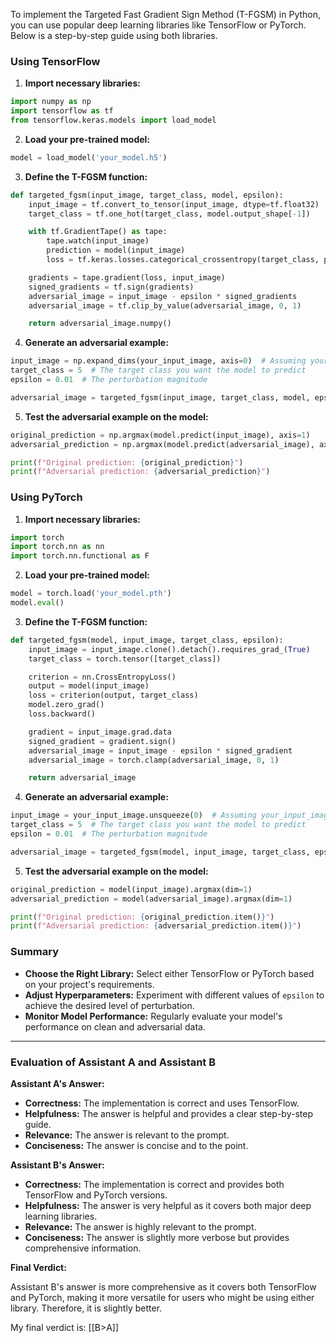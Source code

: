 
To implement the Targeted Fast Gradient Sign Method (T-FGSM) in Python, you can use popular deep learning libraries like TensorFlow or PyTorch. Below is a step-by-step guide using both libraries.

### Using TensorFlow

1. **Import necessary libraries:**

```python
import numpy as np
import tensorflow as tf
from tensorflow.keras.models import load_model
```

2. **Load your pre-trained model:**

```python
model = load_model('your_model.h5')
```

3. **Define the T-FGSM function:**

```python
def targeted_fgsm(input_image, target_class, model, epsilon):
    input_image = tf.convert_to_tensor(input_image, dtype=tf.float32)
    target_class = tf.one_hot(target_class, model.output_shape[-1])

    with tf.GradientTape() as tape:
        tape.watch(input_image)
        prediction = model(input_image)
        loss = tf.keras.losses.categorical_crossentropy(target_class, prediction)

    gradients = tape.gradient(loss, input_image)
    signed_gradients = tf.sign(gradients)
    adversarial_image = input_image - epsilon * signed_gradients
    adversarial_image = tf.clip_by_value(adversarial_image, 0, 1)

    return adversarial_image.numpy()
```

4. **Generate an adversarial example:**

```python
input_image = np.expand_dims(your_input_image, axis=0)  # Assuming your_input_image is a NumPy array
target_class = 5  # The target class you want the model to predict
epsilon = 0.01  # The perturbation magnitude

adversarial_image = targeted_fgsm(input_image, target_class, model, epsilon)
```

5. **Test the adversarial example on the model:**

```python
original_prediction = np.argmax(model.predict(input_image), axis=1)
adversarial_prediction = np.argmax(model.predict(adversarial_image), axis=1)

print(f"Original prediction: {original_prediction}")
print(f"Adversarial prediction: {adversarial_prediction}")
```

### Using PyTorch

1. **Import necessary libraries:**

```python
import torch
import torch.nn as nn
import torch.nn.functional as F
```

2. **Load your pre-trained model:**

```python
model = torch.load('your_model.pth')
model.eval()
```

3. **Define the T-FGSM function:**

```python
def targeted_fgsm(model, input_image, target_class, epsilon):
    input_image = input_image.clone().detach().requires_grad_(True)
    target_class = torch.tensor([target_class])

    criterion = nn.CrossEntropyLoss()
    output = model(input_image)
    loss = criterion(output, target_class)
    model.zero_grad()
    loss.backward()

    gradient = input_image.grad.data
    signed_gradient = gradient.sign()
    adversarial_image = input_image - epsilon * signed_gradient
    adversarial_image = torch.clamp(adversarial_image, 0, 1)

    return adversarial_image
```

4. **Generate an adversarial example:**

```python
input_image = your_input_image.unsqueeze(0)  # Assuming your_input_image is a torch.Tensor
target_class = 5  # The target class you want the model to predict
epsilon = 0.01  # The perturbation magnitude

adversarial_image = targeted_fgsm(model, input_image, target_class, epsilon)
```

5. **Test the adversarial example on the model:**

```python
original_prediction = model(input_image).argmax(dim=1)
adversarial_prediction = model(adversarial_image).argmax(dim=1)

print(f"Original prediction: {original_prediction.item()}")
print(f"Adversarial prediction: {adversarial_prediction.item()}")
```

### Summary

- **Choose the Right Library:** Select either TensorFlow or PyTorch based on your project's requirements.
- **Adjust Hyperparameters:** Experiment with different values of `epsilon` to achieve the desired level of perturbation.
- **Monitor Model Performance:** Regularly evaluate your model's performance on clean and adversarial data.

---

### Evaluation of Assistant A and Assistant B

**Assistant A's Answer:**

- **Correctness:** The implementation is correct and uses TensorFlow.
- **Helpfulness:** The answer is helpful and provides a clear step-by-step guide.
- **Relevance:** The answer is relevant to the prompt.
- **Conciseness:** The answer is concise and to the point.

**Assistant B's Answer:**

- **Correctness:** The implementation is correct and provides both TensorFlow and PyTorch versions.
- **Helpfulness:** The answer is very helpful as it covers both major deep learning libraries.
- **Relevance:** The answer is highly relevant to the prompt.
- **Conciseness:** The answer is slightly more verbose but provides comprehensive information.

**Final Verdict:**

Assistant B's answer is more comprehensive as it covers both TensorFlow and PyTorch, making it more versatile for users who might be using either library. Therefore, it is slightly better.

My final verdict is: [[B>A]]